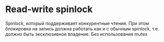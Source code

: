 # Read-write spinlock

Spinlock, который поддерживает конкурентные чтения. При этом блокировка на запись должна работать как и с обычным spinlock, т.е. должно быть эксклюзивное владение.
Без использования mutex

